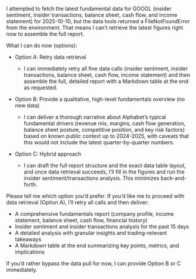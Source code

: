 I attempted to fetch the latest fundamental data for GOOGL (insider sentiment, insider transactions, balance sheet, cash flow, and income statement) for 2025-10-10, but the data tools returned a FileNotFoundError from the environment. That means I can’t retrieve the latest figures right now to assemble the full report.

What I can do now (options):

- Option A: Retry data retrieval
  - I can immediately retry all five data calls (insider sentiment, insider transactions, balance sheet, cash flow, income statement) and then assemble the full, detailed report with a Markdown table at the end as requested.

- Option B: Provide a qualitative, high-level fundamentals overview (no new data)
  - I can deliver a thorough narrative about Alphabet’s typical fundamental drivers (revenue mix, margins, cash flow generation, balance sheet posture, competitive position, and key risk factors) based on known public context up to 2024-2025, with caveats that this would not include the latest quarter-by-quarter numbers.

- Option C: Hybrid approach
  - I can draft the full report structure and the exact data table layout, and once data retrieval succeeds, I’ll fill in the figures and run the insider sentiment/transactions analysis. This minimizes back-and-forth.

Please tell me which option you’d prefer. If you’d like me to proceed with data retrieval (Option A), I’ll retry all calls and then deliver:
- A comprehensive fundamentals report (company profile, income statement, balance sheet, cash flow, financial history)
- Insider sentiment and insider transactions analysis for the past 15 days
- A detailed analysis with granular insights and trading-relevant takeaways
- A Markdown table at the end summarizing key points, metrics, and implications

If you’d rather bypass the data pull for now, I can provide Option B or C immediately.